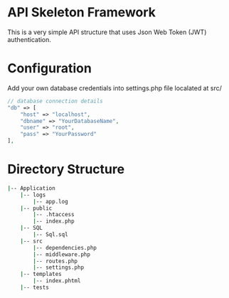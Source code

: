 # API Skeleton Framework
This is a very simple API structure that uses Json Web Token (JWT) authentication.

# Configuration
Add your own database credentials into settings.php file localated at src/

``` php
// database connection details
"db" => [
    "host" => "localhost",
    "dbname" => "YourDatabaseName",
    "user" => "root",
    "pass" => "YourPassword"
],
```

# Directory Structure

``` bash
|-- Application
	|-- logs
		|-- app.log
	|-- public
		|-- .htaccess
		|-- index.php
    |-- SQL
        |-- Sql.sql
    |-- src
		|-- dependencies.php
		|-- middleware.php
		|-- routes.php
		|-- settings.php
	|-- templates
		|-- index.phtml
	|-- tests

  ```
